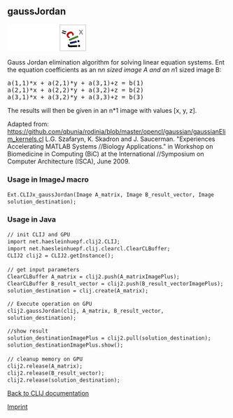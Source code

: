 ## gaussJordan
<img src="images/mini_empty_logo.png"/><img src="images/mini_empty_logo.png"/><img src="images/mini_clijx_logo.png"/>

Gauss Jordan elimination algorithm for solving linear equation systems. Ent the equation coefficients as an n*n sized image A and an n*1 sized image B:
<pre>a(1,1)*x + a(2,1)*y + a(3,1)+z = b(1)
a(2,1)*x + a(2,2)*y + a(3,2)+z = b(2)
a(3,1)*x + a(3,2)*y + a(3,3)+z = b(3)
</pre>
The results will then be given in an n*1 image with values [x, y, z].

Adapted from: 
https://github.com/qbunia/rodinia/blob/master/opencl/gaussian/gaussianElim_kernels.cl
L.G. Szafaryn, K. Skadron and J. Saucerman. "Experiences Accelerating MATLAB Systems
//Biology Applications." in Workshop on Biomedicine in Computing (BiC) at the International
//Symposium on Computer Architecture (ISCA), June 2009.

### Usage in ImageJ macro
```
Ext.CLIJx_gaussJordan(Image A_matrix, Image B_result_vector, Image solution_destination);
```


### Usage in Java
```
// init CLIJ and GPU
import net.haesleinhuepf.clij2.CLIJ;
import net.haesleinhuepf.clij.clearcl.ClearCLBuffer;
CLIJ2 clij2 = CLIJ2.getInstance();

// get input parameters
ClearCLBuffer A_matrix = clij2.push(A_matrixImagePlus);
ClearCLBuffer B_result_vector = clij2.push(B_result_vectorImagePlus);
solution_destination = clij.create(A_matrix);
```

```
// Execute operation on GPU
clij2.gaussJordan(clij, A_matrix, B_result_vector, solution_destination);
```

```
//show result
solution_destinationImagePlus = clij2.pull(solution_destination);
solution_destinationImagePlus.show();

// cleanup memory on GPU
clij2.release(A_matrix);
clij2.release(B_result_vector);
clij2.release(solution_destination);
```


[Back to CLIJ documentation](https://clij.github.io/)

[Imprint](https://clij.github.io/imprint)
